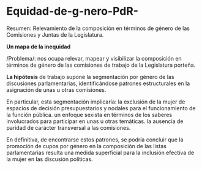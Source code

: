 # Equidad-de-g-nero-PdR-
Resumen: Relevamiento de la composición en términos de género de las Comisiones y Juntas de la Legislatura. 

**Un mapa de la inequidad**

/Problema/: nos ocupa relevar, mapear y visibilizar la composición en términos de género de las comisiones de trabajo de la Legislatura porteña.

**La hipótesis** de trabajo supone la segmentación por género de las discusiones parlamentarias, identificándose patrones estructurales en la asignación de unas u otras comisiones. 

En particular, esta segmentación implicaría:
la exclusión de la mujer de espacios de decisión presupuestarios y nodales para el funcionamiento de la función pública.
un enfoque sexista en términos de los saberes involucrados para participar en unas u otras temáticas.
la ausencia de paridad de carácter transversal a las comisiones.

En definitiva, de encontrarse estos patrones, se podría concluir que la promoción de cupos por género en la composición de las listas parlamentarias resulta una medida superficial para la inclusión efectiva de la mujer en las discusión políticas.
